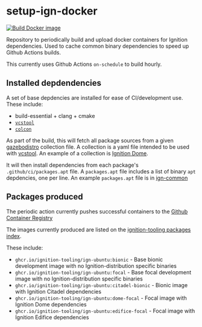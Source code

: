 # setup-ign-docker

[![Build Docker image](https://github.com/ignition-tooling/setup-ign-docker/workflows/Build%20Docker%20image/badge.svg)](https://github.com/ignition-tooling/setup-ign-docker/actions?query=workflow%3A%22Build+Docker+image%22)

Repository to periodically build and upload docker containers for Ignition dependencies.
Used to cache common binary dependencies to speed up Github Actions builds.

This currently uses Github Actions `on-schedule` to build hourly.


## Installed depdendencies

A set of base depdencies are installed for ease of CI/development use.
These include:
* build-essential + clang + cmake
* [`vcstool`](https://github.com/dirk-thomas/vcstool)
* [`colcon`](https://colcon.readthedocs.io/en/released/) 

As part of the build, this will fetch all package sources from a given [gazebodistro](https://github.com/ignition-tooling/gazebodistro) collection file.
A collection is a yaml file intended to be used with [vcstool](https://github.com/dirk-thomas/vcstool).
An example of a collection is [Ignition Dome](https://github.com/ignition-tooling/gazebodistro/blob/master/collection-dome.yaml).

It will then install dependencies from each package's `.github/ci/packages.apt` file.
A `packages.apt` file includes a list of binary `apt` depdencies, one per line.
An example `packages.apt` file is in [ign-common](https://github.com/ignitionrobotics/ign-common/blob/ign-common3/.github/ci/packages.apt)


## Packages produced

The periodic action currently pushes successful containers to the [Github Container Registry](https://docs.github.com/en/free-pro-team@latest/packages/guides/about-github-container-registry)

The images currently produced are listed on the [ignition-tooling packages index](https://github.com/orgs/ignition-tooling/packages/container/package/ign-ubuntu).

These include:

* `ghcr.io/ignition-tooling/ign-ubuntu:bionic` - Base bionic development image with no Ignition-distribution specific binaries
* `ghcr.io/ignition-tooling/ign-ubuntu:focal` - Base focal development image with no Ignition-distribution specific binaries
* `ghcr.io/ignition-tooling/ign-ubuntu:citadel-bionic` - Bionic image with Ignition Citadel dependencies 
* `ghcr.io/ignition-tooling/ign-ubuntu:dome-focal` - Focal image with Ignition Dome dependencies 
* `ghcr.io/ignition-tooling/ign-ubuntu:edifice-focal` - Focal image with Ignition Edifice dependencies 

